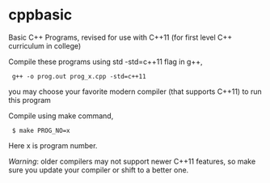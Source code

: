 cppbasic
========

Basic C++ Programs, revised for use with C++11 (for first level C++ 
curriculum in college) 

Compile these programs using std -std=c++11 flag in g++,

<code> g++ -o prog.out prog\_x.cpp -std=c++11 </code>  

you may choose your favorite modern compiler (that supports C++11) to 
run this program 

Compile using make command,

<code> $ make PROG\_NO=x </code>

Here x is program number.

_Warning_: older compilers may not support newer C++11 features, so 
make sure you update your compiler or shift to a better one.
